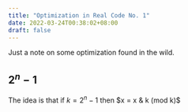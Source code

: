 ```yaml
---
title: "Optimization in Real Code No. 1"
date: 2022-03-24T00:38:02+08:00
draft: false
---
```


Just a note on some optimization found in the wild.

<!--more-->

## $2^n-1$

The idea is that if $k = 2^n - 1$ then $x = x & k (mod k)$
